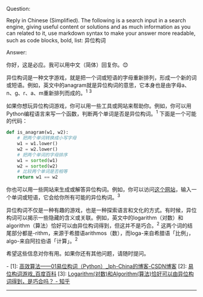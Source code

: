 Question:

Reply in Chinese (Simplified).
The following is a search input in a search engine, giving useful content or solutions and as much information as you can related to it, use markdown syntax to make your answer more readable, such as code blocks, bold, list:
异位构词

Answer:

你好，这是必应。我可以用中文（简体）回复你。😊

异位构词是一种文字游戏，就是把一个词或短语的字母重新排列，形成一个新的词或短语。例如，英文中的anagram就是异位构词的意思，它本身也是由字母a、n、g、r、a、m重新排列而成的。<sup>1</sup> <sup>3</sup>

如果你想玩异位构词游戏，你可以用一些工具或网站来帮助你。例如，你可以用Python编程语言来写一个函数，判断两个单词是否是异位构词。<sup>1</sup> 下面是一个可能的代码：

```python
def is_anagram(w1, w2):
    # 把两个单词转换成小写字母
    w1 = w1.lower()
    w2 = w2.lower()
    # 把两个单词的字母排序
    w1 = sorted(w1)
    w2 = sorted(w2)
    # 比较两个单词是否相等
    return w1 == w2
```

你也可以用一些网站来生成或解答异位构词。例如，你可以访问[这个网站](https://wordsmith.org/anagram/)，输入一个单词或短语，它会给你所有可能的异位构词。<sup>3</sup>

异位构词不仅是一种有趣的游戏，也是一种探索语言和文化的方式。有时候，异位构词可以揭示一些隐藏的含义或关联。例如，英文中的logarithm（对数）和algorithm（算法）恰好可以由异位构词得到，但这并不是巧合。<sup>2</sup> 这两个词的结尾部分都是-rithm，来源于希腊语arithmos（数），而loga-来自希腊语「比例」，algo-来自阿拉伯语「计算」。<sup>2</sup>

希望这些信息对你有用。如果你还有其他问题，请随时提问。

\-
\[1]: [高效算法——01易位构词（Python）_lph-China的博客-CSDN博客](https://blog.csdn.net/lph188/article/details/94565336)
\[2]: [易位构词游戏_百度百科](https://baike.baidu.com/item/%E6%98%93%E4%BD%8D%E6%9E%84%E8%AF%8D%E6%B8%B8%E6%88%8F/3408359)
\[3]: [Logarithm(对数)和Algorithm(算法)恰好可以由异位构词得到，是巧合吗？ - 知乎](https://www.zhihu.com/question/50604845)

<hr/>

